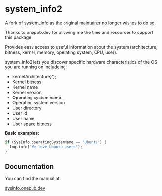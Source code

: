 system_info2
=====

A fork of system_info as the original maintainer no longer wishes to do so.

Thanks to onepub.dev for allowing me the time and resources to support this package.

Provides easy access to useful information about the system (architecture, bitness, kernel, memory, operating system, CPU, user).

system_info2 lets you discover specific hardware characteristics of the OS you are running on includeing:

* kernelArchitecture}');
* Kernel bitness          
* Kernel name             
* Kernel version          
* Operating system name   
* Operating system version
* User directory          
* User id                 
* User name               
* User space bitness      

**Basic examples:**

```dart
if (SysInfo.operatingSystemName == "Ubuntu") {
  log.info("We love Ubuntu users");
}
```

## Documentation

You can find the manual at: 

[sysinfo.onepub.dev](https://sysinfo.onepub.dev)
